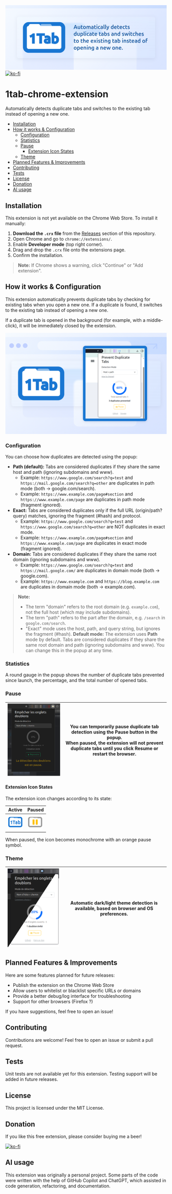 ![webstore-banner.png](media/webstore-banner.png)  
[![ko-fi](https://ko-fi.com/img/githubbutton_sm.svg)](https://ko-fi.com/O4O2165S0Q)

# 1tab-chrome-extension

Automatically detects duplicate tabs and switches to the existing tab instead of opening a new one.

<!-- TOC -->

  * [Installation](#installation)
  * [How it works & Configuration](#how-it-works--configuration)
    * [Configuration](#configuration)
    * [Statistics](#statistics)
    * [Pause](#pause)
      * [Extension Icon States](#extension-icon-states)
    * [Theme](#theme)
  * [Planned Features & Improvements](#planned-features--improvements)
  * [Contributing](#contributing)
  * [Tests](#tests)
  * [License](#license)
  * [Donation](#donation)
  * [AI usage](#ai-usage)
<!-- TOC -->

## Installation

This extension is not yet available on the Chrome Web Store. To install it manually:

1. **Download the `.crx` file** from the [Releases](https://github.com/wollanup/1tab-chrome-extension/releases) section of this repository.
2. Open Chrome and go to `chrome://extensions/`.
3. Enable **Developer mode** (top right corner).
4. Drag and drop the `.crx` file onto the extensions page.
5. Confirm the installation.

> **Note:** If Chrome shows a warning, click "Continue" or "Add extension".

## How it works & Configuration

This extension automatically prevents duplicate tabs by checking for existing tabs when you open a new one. If a duplicate is found, it switches to the existing tab instead of opening a new one.

If a duplicate tab is opened in the background (for example, with a middle-click), it will be immediately closed by the extension.

![webstore-screenshot.png](media/webstore-screenshot.png)

### Configuration

You can choose how duplicates are detected using the popup:
- **Path (default):** Tabs are considered duplicates if they share the same host and path (ignoring subdomains and www).
    - Example: `https://www.google.com/search?q=test` and `https://mail.google.com/search?q=other` are duplicates in path mode (both → google.com/search).
    - Example: `https://www.example.com/page#section` and `https://www.example.com/page` are duplicates in path mode (fragment ignored).
- **Exact:** Tabs are considered duplicates only if the full URL (origin/path?query) matches, ignoring the fragment (#hash) and protocol.
  - Example: `https://www.google.com/search?q=test` and `https://www.google.com/search?q=other` are NOT duplicates in exact mode.
  - Example: `https://www.example.com/page#section` and `https://www.example.com/page` are duplicates in exact mode (fragment ignored).
- **Domain:** Tabs are considered duplicates if they share the same root domain (ignoring subdomains and www).
  - Example: `https://www.google.com/search?q=test` and `https://mail.google.com/` are duplicates in domain mode (both → google.com).
  - Example: `https://www.example.com` and `https://blog.example.com` are duplicates in domain mode (both → example.com).


> **Note:**
> - The term "domain" refers to the root domain (e.g. `example.com`), not the full host (which may include subdomains).
> - The term "path" refers to the part after the domain, e.g. `/search` in `google.com/search`.
> - "Exact" mode uses the host, path, and query string, but ignores the fragment (#hash).
> **Default mode:**
> The extension uses **Path** mode by default. Tabs are considered duplicates if they share the same root domain and path (ignoring subdomains and www). You can change this in the popup at any time.

### Statistics

A round gauge in the popup shows the number of duplicate tabs prevented since launch, the percentage, and the total number of opened tabs.

### Pause

| ![Paused popup screenshot](media/paused.png) | You can temporarily pause duplicate tab detection using the Pause button in the popup.<br>When paused, the extension will not prevent duplicate tabs until you click Resume or restart the browser. |
|----------------------------------------------|-----------------------------------------------------------------------------------------------------------------------------------------------------------------------------------------------------|

#### Extension Icon States

The extension icon changes according to its state:

| Active                                                                    | Paused                                                                           |
|---------------------------------------------------------------------------|----------------------------------------------------------------------------------|
| <img src="src/icons/icon48.png" alt="Active icon" width="48" height="48"> | <img src="src/icons/icon48-paused.png" alt="Paused icon" width="48" height="48"> |

When paused, the icon becomes monochrome with an orange pause symbol.
### Theme

| ![dark-light.png](media/dark-light.png) | Automatic dark/light theme detection is available, based on browser and OS preferences. |
|-----------------------------------------|-----------------------------------------------------------------------------------------|


## Planned Features & Improvements

Here are some features planned for future releases:
- Publish the extension on the Chrome Web Store
- Allow users to whitelist or blacklist specific URLs or domains
- Provide a better debug/log interface for troubleshooting
- Support for other browsers (Firefox ?)

If you have suggestions, feel free to open an issue!

## Contributing

Contributions are welcome! Feel free to open an issue or submit a pull request.

## Tests

Unit tests are not available yet for this extension. Testing support will be added in future releases.

## License

This project is licensed under the MIT License.

## Donation

If you like this free extension, please consider buying me a beer!

[![ko-fi](https://ko-fi.com/img/githubbutton_sm.svg)](https://ko-fi.com/O4O2165S0Q)

## AI usage

This extension was originally a personal project. Some parts of the code were written with the help of GitHub Copilot and ChatGPT, which assisted in code generation, refactoring, and documentation.
